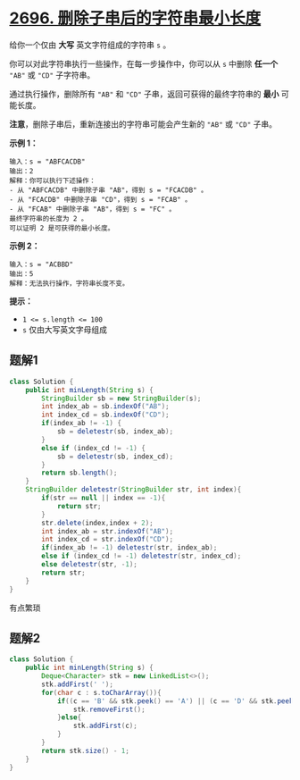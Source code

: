 # [2696. 删除子串后的字符串最小长度](https://leetcode.cn/problems/minimum-string-length-after-removing-substrings/)

给你一个仅由 **大写** 英文字符组成的字符串 `s` 。

你可以对此字符串执行一些操作，在每一步操作中，你可以从 `s` 中删除 **任一个** `"AB"` 或 `"CD"` 子字符串。

通过执行操作，删除所有 `"AB"` 和 `"CD"` 子串，返回可获得的最终字符串的 **最小** 可能长度。

**注意**，删除子串后，重新连接出的字符串可能会产生新的 `"AB"` 或 `"CD"` 子串。

 

**示例 1：**

```
输入：s = "ABFCACDB"
输出：2
解释：你可以执行下述操作：
- 从 "ABFCACDB" 中删除子串 "AB"，得到 s = "FCACDB" 。
- 从 "FCACDB" 中删除子串 "CD"，得到 s = "FCAB" 。
- 从 "FCAB" 中删除子串 "AB"，得到 s = "FC" 。
最终字符串的长度为 2 。
可以证明 2 是可获得的最小长度。
```

**示例 2：**

```
输入：s = "ACBBD"
输出：5
解释：无法执行操作，字符串长度不变。
```

 

**提示：**

- `1 <= s.length <= 100`
- `s` 仅由大写英文字母组成



## 题解1

```java
class Solution {
    public int minLength(String s) {
        StringBuilder sb = new StringBuilder(s);
        int index_ab = sb.indexOf("AB");
        int index_cd = sb.indexOf("CD");
        if(index_ab != -1) {
            sb = deletestr(sb, index_ab);
        }
        else if (index_cd != -1) {
            sb = deletestr(sb, index_cd);
        }
        return sb.length();
    }
    StringBuilder deletestr(StringBuilder str, int index){
        if(str == null || index == -1){
            return str;
        }
        str.delete(index,index + 2);
        int index_ab = str.indexOf("AB");
        int index_cd = str.indexOf("CD");
        if(index_ab != -1) deletestr(str, index_ab);
        else if (index_cd != -1) deletestr(str, index_cd);
        else deletestr(str, -1);
        return str;
    }
}
```

有点繁琐

## 题解2

```java
class Solution {
    public int minLength(String s) {
        Deque<Character> stk = new LinkedList<>();
        stk.addFirst(' ');
        for(char c : s.toCharArray()){
            if((c == 'B' && stk.peek() == 'A') || (c == 'D' && stk.peek() == 'C')){
                stk.removeFirst();
            }else{
                stk.addFirst(c);
            }
        }
        return stk.size() - 1;
    }
}
```

